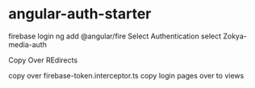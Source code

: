 # angular-auth-starter

firebase login
ng add @angular/fire
Select Authentication
select Zokya-media-auth

Copy Over REdirects

copy over firebase-token.interceptor.ts
copy login pages over to views
